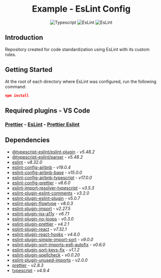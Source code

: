 <center>

# Example - EsLint Config

![Typescript](https://img.shields.io/badge/typescript-3178C6?style=for-the-badge&logo=typescript&logoColor=white)
![EsLint](https://img.shields.io/badge/eslint-4B32C3?style=for-the-badge&logo=eslint&logoColor=white)
![EsLint](https://img.shields.io/badge/prettier-F7B93E?style=for-the-badge&logo=prettier&logoColor=black)

</center>

## Introduction

Repository created for code standardization using EsLint with its custom rules.

## Getting Started

At the root of each directory where EsLint was configured, run the following command:

```json
npm install
```

## Required plugins - VS Code

### [Prettier](https://marketplace.visualstudio.com/items?itemName=esbenp.prettier-vscode) - [EsLint](https://marketplace.visualstudio.com/items?itemName=dbaeumer.vscode-eslint) - [Prettier Eslint](https://marketplace.visualstudio.com/items?itemName=rvest.vs-code-prettier-eslint)

## Dependencies

- [@typescript-eslint/eslint-plugin](https://www.npmjs.com/package/@typescript-eslint/eslint-plugin) - _v5.48.2_
- [@typescript-eslint/parser](https://www.npmjs.com/package/@typescript-eslint/parser) - _v5.48.2_
- [eslint](https://www.npmjs.com/package/eslint) - _v8.32.0_
- [eslint-config-airbnb](https://www.npmjs.com/package/eslint-config-airbnb) - _v19.0.4_
- [eslint-config-airbnb-base](https://www.npmjs.com/package/eslint-config-airbnb-base) - _v15.0.0_
- [eslint-config-airbnb-typescript](https://www.npmjs.com/package/eslint-config-airbnb-typescript) - _v17.0.0_
- [eslint-config-prettier](https://www.npmjs.com/package/eslint-config-prettier) - _v8.6.0_
- [eslint-import-resolver-typescript](https://www.npmjs.com/package/eslint-import-resolver-typescript) - _v3.5.3_
- [eslint-plugin-eslint-comments](https://www.npmjs.com/package/eslint-plugin-eslint-comments) - _v3.2.0_
- [eslint-plugin-eslint-plugin](https://www.npmjs.com/package/eslint-plugin-eslint-plugin) - _v5.0.7_
- [eslint-plugin-flowtype](https://www.npmjs.com/package/eslint-plugin-flowtype) - _v8.0.3_
- [eslint-plugin-import](https://www.npmjs.com/package/eslint-plugin-import) - _v2.27.5_
- [eslint-plugin-jsx-a11y](https://www.npmjs.com/package/eslint-plugin-jsx-a11y) - _v6.7.1_
- [eslint-plugin-no-loops](https://www.npmjs.com/package/eslint-plugin-no-loops) - _v0.3.0_
- [eslint-plugin-prettier](https://www.npmjs.com/package/eslint-plugin-prettier) - _v4.2.1_
- [eslint-plugin-react](https://www.npmjs.com/package/eslint-plugin-react) - _v7.32.1_
- [eslint-plugin-react-hooks](https://www.npmjs.com/package/eslint-plugin-react-hooks) - _v4.6.0_
- [eslint-plugin-simple-import-sort](https://www.npmjs.com/package/eslint-plugin-simple-import-sort) - _v9.0.0_
- [eslint-plugin-sort-imports-es6-autofix](https://www.npmjs.com/package/eslint-plugin-sort-imports-es6-autofix) - _v0.6.0_
- [eslint-plugin-sort-keys-fix](https://www.npmjs.com/package/eslint-plugin-sort-keys-fix) - _v1.1.2_
- [eslint-plugin-spellcheck](https://www.npmjs.com/package/eslint-plugin-spellcheck) - _v0.0.20_
- [eslint-plugin-unused-imports](https://www.npmjs.com/package/eslint-plugin-unused-imports) - _v2.0.0_
- [prettier](https://www.npmjs.com/package/prettier) - _v2.8.3_
- [typescript](https://www.npmjs.com/package/typescript) - _v4.9.4_
